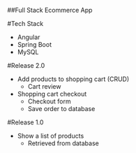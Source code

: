 ##Full Stack Ecommerce App

#Tech Stack
- Angular
- Spring Boot
- MySQL

#Release 2.0 

- Add products to shopping cart (CRUD)
    - Cart review
- Shopping cart checkout 
    - Checkout form
    - Save order to database

#Release 1.0

- Show a list of products
    - Retrieved from database

